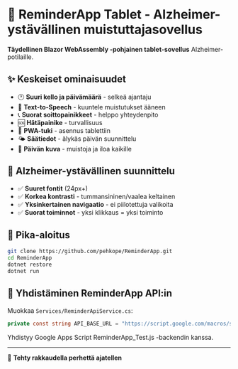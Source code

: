 # 📱 ReminderApp Tablet - Alzheimer-ystävällinen muistuttajasovellus

**Täydellinen Blazor WebAssembly -pohjainen tablet-sovellus** Alzheimer-potilaille.

## ✨ Keskeiset ominaisuudet

- 🕐 **Suuri kello ja päivämäärä** - selkeä ajantaju
- 💬 **Text-to-Speech** - kuuntele muistutukset ääneen
- 📞 **Suorat soittopainikkeet** - helppo yhteydenpito
- 🆘 **Hätäpainike** - turvallisuus
- 📱 **PWA-tuki** - asennus tablettiin
- 🌤️ **Säätiedot** - älykäs päivän suunnittelu
- 📸 **Päivän kuva** - muistoja ja iloa kaikille

## 🎨 Alzheimer-ystävällinen suunnittelu

- ✅ **Suuret fontit** (24px+)
- ✅ **Korkea kontrasti** - tummansininen/vaalea keltainen
- ✅ **Yksinkertainen navigaatio** - ei piilotettuja valikoita
- ✅ **Suorat toiminnot** - yksi klikkaus = yksi toiminto

## 🚀 Pika-aloitus

```bash
git clone https://github.com/pehkope/ReminderApp.git
cd ReminderApp
dotnet restore
dotnet run
```

## 🔗 Yhdistäminen ReminderApp API:in

Muokkaa `Services/ReminderApiService.cs`:
```csharp
private const string API_BASE_URL = "https://script.google.com/macros/s/YOUR_SCRIPT_ID/exec";
```

Yhdistyy Google Apps Script ReminderApp_Test.js -backendin kanssa.

---
💝 **Tehty rakkaudella perhettä ajatellen**
